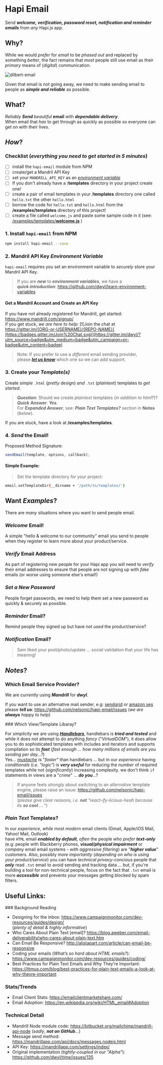 # Hapi Email

Send ***welcome, verification, password reset, notification and reminder emails***
from *any* Hapi.js app.


## Why?

While we would *prefer* for *email* to be *phased out*
and replaced by something *better*, the fact remains
that *most* people still use email as their *primary*
means of (*digital*) communication.

![dilbert-email](http://jointeffortmarketing.com/wp-content/uploads/2013/10/dilbert-email.png)

Given that email is not going away, we need to make
sending email to people as ***simple and reliable*** as possible.

## What?

*Reliably* ***Send*** *beautiful* **email** with ***dependable delivery***.  
When email that *has* to get through as quickly as possible
so everyone can get on with their lives.

## *How*?

### Checklist (*everything you need to get started in 5 minutes*)
+ [ ] install the `hapi-email` module from NPM
+ [ ] create/get a Mandril API Key
+ [ ] set your `MANDRILL_API_KEY` as an [*environment variable*](https://github.com/dwyl/learn-environment-variables)
+ [ ] If you don't already have a /**templates** directory in your
project create one!
+ [ ] create a pair of email templates in your /**templates** directory
one called `hello.txt` the other `hello.html`
+ [ ] borrow the code for `hello.txt` and `hello.html` from the **/examples/templates** directory of this project!
+ [ ] create a file called `welcome.js` and paste some sample
code in it (see: [/examples/templates/**welcome.js**]() )

### 1. Install `hapi-email` from NPM

```sh
npm install hapi-email --save
```

### 2. Mandril API Key *Environment Variable*

`hapi-email` requires you set an environment variable to
*securely* store your Mandril API Key.

> If you are ***new*** to ***environment variables***, we have a   
> ***quick introduction***: https://github.com/dwyl/learn-environment-variables

#### Get a Mandril Account and Create an API Key

If you have not already registered for Mandrill,
get started: https://www.mandrill.com/signup/  
if you get stuck, *we are here to help*: [![Join the chat at https://gitter.im/{ORG-or-USERNAME}/{REPO-NAME}](https://badges.gitter.im/Join%20Chat.svg)](https://gitter.im/dwyl/?utm_source=badge&utm_medium=badge&utm_campaign=pr-badge&utm_content=badge)

> Note: If you prefer to use a *different* email sending provider,  
please [***let us know***](https://github.com/nelsonic/hapi-email/issues)
which one so we can add support.

### 3. Create your *Template(s)*

Create *simple* `.html` (*pretty design*) *and* `.txt` (*plaintext*) templates to *get started*.


>***Question***: Should we create *plaintext* templates (*in addition to html*?)?  
***Quick*** **Answer**: ***Yes***.  
> For ***Expanded Answer***, see: ***Plain Text Templates?*** section in **Notes** (*below*).




If you are stuck, have a look at **/examples/templates**.



### 4. *Send* the Email!

Proposed Method Signature:

```js
sendEmail(template, options, callback);
```

#### Simple Example:

> Set the template directory for your project:

```sh
email.setTemplateDir(__dirname + '/path/to/templates/')
```




## Want *Examples*?

There are *many* situations where you want to send people email.

### *Welcome* Email!

A simple "hello & welcome to our community" email
you send to people when they register to learn more about
your product/service.


### *Verify* Email Address

As part of registering new people for your Hapi app you
will need to *verify* their email addresses to ensure that people
are not signing up with *fake* emails (or *worse* using someone else's email!)

### *Set a New Password*

People forget passwords, we need to help them
set a new password as quickly & securely as possible.

### *Reminder* Email?

Remind people they signed up but have not *used* the product/service?

### *Notification* Email?

> Sam liked your post/photo/update ...
social validation that your life has meaning!

## *Notes*?

### Which Email Service Provider?

We are *currently* using ***Mandrill*** for ***dwyl***.

If you want to use an alternative mail sender,
e.g: [sendgrid](http://sendgrid.com/)
or [amazon ses](https://aws.amazon.com/ses/)  
please ***tell us***: https://github.com/nelsonic/hapi-email/issues
(*we are* ***always*** *happy to help*)

### Which View/Template Libaray?

For *simplicity* we are using
[***Handlebars***](http://handlebarsjs.com/),
handlebars is ***tried and tested*** and while it does not attempt
to do anything *fancy* ("*VirtualDOM*"), it does allow
you to do sophisticated templates with includes and iterators
and supports compilation so its ***fast***
(*fast enough ... how many millions of emails are you sending per day...?*)  
Yes... [*mustache*](https://github.com/janl/mustache.js/) is "*faster*"
than handlebars ... but in our *experience* having *conditionals*
(*i.e. "logic"*) is ***very useful*** for reducing the *number* of required templates while not (*significantly*) increasing complexity.
we don't think `if` statements in views are a "*crime*" ... ***do you***...?

> If anyone feels *strongly* about switching to an *alternative*
template engine, please raise an issue:
https://github.com/nelsonic/hapi-email/issues  
(*please give clear reasons, i.e.* ***not*** *"react-ify-licious-heah because its* ***so cool*** ... ")

### *Plain Text*  Templates?

In our *experience*, *while* most *modern* email clients
(Gmail, Apple/iOS Mail, Yahoo! Mail, Outlook)  
have `HTML` email ***enabled by default***,
*often* the people who *prefer* ***text-only***
(e.g: people with Blackberry phones,
***visual/physical impairment*** or *company* email
email systems - *with aggressive filtering*)
are "***higher value***" customers. Also,
possibly *more importantly* (*depending on who is using your product/service*) you can have *technical privacy-concious* people
that ***only*** read `.txt` email to avoid sending
and tracking data ... but, if you're building a tool for
non-technical people, focus on the fact that `.txt` email
is more ***accessible*** and prevents your messages getting
blocked by spam filters.


## Useful Links:

### Background Reading

+ Designing for the inbox:
https://www.campaignmonitor.com/dev-resources/guides/design/  
(*plenty of detail & highly informative*)
+ Who Cares About Plain Text [email]?
https://blog.aweber.com/email-deliverability/who-cares-about-plain-text.htm
+ Can Email Be Responsive? http://alistapart.com/article/can-email-be-responsive
+ Coding your emails (*What’s so hard about HTML emails?*):
https://www.campaignmonitor.com/dev-resources/guides/coding/
+ Best Practices for Plain Text Emails and Why They’re Important:
https://litmus.com/blog/best-practices-for-plain-text-emails-a-look-at-why-theyre-important

### Stats/Trends

+ Email Client Stats: https://emailclientmarketshare.com/
+ Email Adoption: https://en.wikipedia.org/wiki/HTML_email#Adoption

### Technical Detail

+ Mandrill Node module code: https://bitbucket.org/mailchimp/mandrill-api-node
(*sadly*, ***not on GitHub***...)
+ Message send method: https://mandrillapp.com/api/docs/messages.nodejs.html
+ API Key: https://mandrillapp.com/settings/index/
+ Original implementation (*tightly-coupled in our "Alpha"*):
https://github.com/dwyl/time/issues/135
